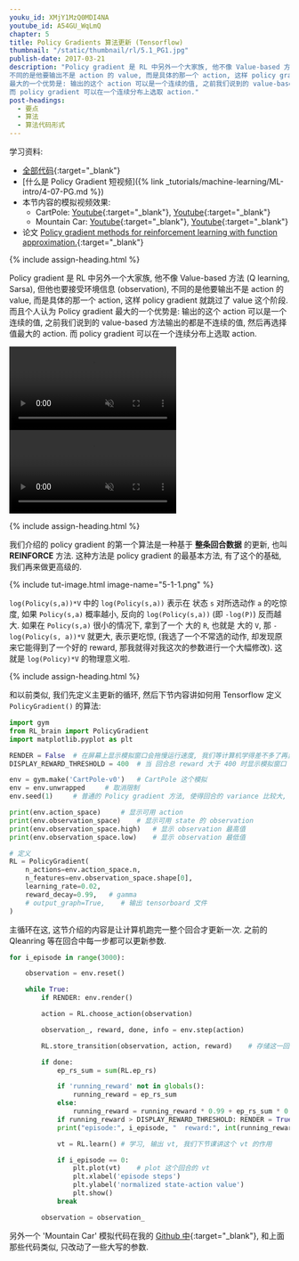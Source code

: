```yaml
---
youku_id: XMjY1MzQ0MDI4NA
youtube_id: A54GU_WqLmQ
chapter: 5
title: Policy Gradients 算法更新 (Tensorflow)
thumbnail: "/static/thumbnail/rl/5.1_PG1.jpg"
publish-date: 2017-03-21
description: "Policy gradient 是 RL 中另外一个大家族, 他不像 Value-based 方法 (Q learning, Sarsa), 但他也要接受环境信息 (observation),
不同的是他要输出不是 action 的 value, 而是具体的那一个 action, 这样 policy gradient 就跳过了 value 这个阶段. 而且个人认为 Policy gradient
最大的一个优势是: 输出的这个 action 可以是一个连续的值, 之前我们说到的 value-based 方法输出的都是不连续的值, 然后再选择值最大的 action.
而 policy gradient 可以在一个连续分布上选取 action."
post-headings:
  - 要点
  - 算法
  - 算法代码形式
---
```



学习资料:
  * [全部代码](https://github.com/MorvanZhou/Reinforcement-learning-with-tensorflow/tree/master/contents/7_Policy_gradient_softmax){:target="_blank"}
  * [什么是 Policy Gradient 短视频]({% link _tutorials/machine-learning/ML-intro/4-07-PG.md %})
  * 本节内容的模拟视频效果:
    * CartPole: [Youtube](https://www.youtube.com/watch?v=z2-hn7iCjP0){:target="_blank"}, [Youtube](https://www.youtube.com/watch?v=z2-hn7iCjP0){:target="_blank"}
    * Mountain Car: [Youtube](https://www.youtube.com/watch?v=A8hXNykR0Fg){:target="_blank"}, [Youtube](https://www.youtube.com/watch?v=A8hXNykR0Fg){:target="_blank"}
  * 论文 [Policy gradient methods for reinforcement learning with function approximation.](https://papers.nips.cc/paper/1713-policy-gradient-methods-for-reinforcement-learning-with-function-approximation.pdf){:target="_blank"}

{% include assign-heading.html %}

Policy gradient 是 RL 中另外一个大家族, 他不像 Value-based 方法 (Q learning, Sarsa), 但他也要接受环境信息 (observation),
不同的是他要输出不是 action 的 value, 而是具体的那一个 action, 这样 policy gradient 就跳过了 value 这个阶段. 而且个人认为 Policy gradient
最大的一个优势是: 输出的这个 action 可以是一个连续的值, 之前我们说到的 value-based 方法输出的都是不连续的值, 然后再选择值最大的 action.
而 policy gradient 可以在一个连续分布上选取 action.

<video class="tut-content-video" controls loop autoplay muted>
  <source src="/static/results/reinforcement-learning/cartpole policy gradient softmax.mp4" type="video/mp4">
  Your browser does not support HTML5 video.
</video>

<video class="tut-content-video" controls loop autoplay muted>
  <source src="/static/results/reinforcement-learning/mountaincar policy gradient softmax.mp4" type="video/mp4">
  Your browser does not support HTML5 video.
</video>




{% include assign-heading.html %}

我们介绍的 policy gradient 的第一个算法是一种基于 **整条回合数据** 的更新, 也叫 **REINFORCE** 方法.
这种方法是 policy gradient 的最基本方法, 有了这个的基础, 我们再来做更高级的.

{% include tut-image.html image-name="5-1-1.png" %}

`log(Policy(s,a))*V` 中的 `log(Policy(s,a))` 表示在 状态 `s` 对所选动作 `a` 的吃惊度,
如果 `Policy(s,a)` 概率越小, 反向的 `log(Policy(s,a))` (即 `-log(P)`) 反而越大. 如果在 `Policy(s,a)` 很小的情况下,
拿到了一个 大的 `R`, 也就是 大的 `V`, 那 `-log(Policy(s, a))*V` 就更大, 表示更吃惊, (我选了一个不常选的动作, 却发现原来它能得到了一个好的 reward,
那我就得对我这次的参数进行一个大幅修改). 这就是 `log(Policy)*V` 的物理意义啦.

{% include assign-heading.html %}

和以前类似, 我们先定义主更新的循环, 然后下节内容讲如何用 Tensorflow 定义 `PolicyGradient()` 的算法:

```python
import gym
from RL_brain import PolicyGradient
import matplotlib.pyplot as plt

RENDER = False  # 在屏幕上显示模拟窗口会拖慢运行速度, 我们等计算机学得差不多了再显示模拟
DISPLAY_REWARD_THRESHOLD = 400  # 当 回合总 reward 大于 400 时显示模拟窗口

env = gym.make('CartPole-v0')   # CartPole 这个模拟
env = env.unwrapped     # 取消限制
env.seed(1)     # 普通的 Policy gradient 方法, 使得回合的 variance 比较大, 所以我们选了一个好点的随机种子

print(env.action_space)     # 显示可用 action
print(env.observation_space)    # 显示可用 state 的 observation
print(env.observation_space.high)   # 显示 observation 最高值
print(env.observation_space.low)    # 显示 observation 最低值

# 定义
RL = PolicyGradient(
    n_actions=env.action_space.n,
    n_features=env.observation_space.shape[0],
    learning_rate=0.02,
    reward_decay=0.99,   # gamma
    # output_graph=True,    # 输出 tensorboard 文件
)
```

主循环在这, 这节介绍的内容是让计算机跑完一整个回合才更新一次. 之前的 Qleanring 等在回合中每一步都可以更新参数.

```python
for i_episode in range(3000):

    observation = env.reset()

    while True:
        if RENDER: env.render()

        action = RL.choose_action(observation)

        observation_, reward, done, info = env.step(action)

        RL.store_transition(observation, action, reward)    # 存储这一回合的 transition

        if done:
            ep_rs_sum = sum(RL.ep_rs)

            if 'running_reward' not in globals():
                running_reward = ep_rs_sum
            else:
                running_reward = running_reward * 0.99 + ep_rs_sum * 0.01
            if running_reward > DISPLAY_REWARD_THRESHOLD: RENDER = True     # 判断是否显示模拟
            print("episode:", i_episode, "  reward:", int(running_reward))

            vt = RL.learn() # 学习, 输出 vt, 我们下节课讲这个 vt 的作用

            if i_episode == 0:
                plt.plot(vt)    # plot 这个回合的 vt
                plt.xlabel('episode steps')
                plt.ylabel('normalized state-action value')
                plt.show()
            break

        observation = observation_
```

另外一个 'Mountain Car' 模拟代码在我的 [Github 中](https://github.com/MorvanZhou/tutorials/blob/master/Reinforcement_learning_TUT/7_Policy_gradient_softmax/run_MountainCar.py){:target="_blank"},
和上面那些代码类似, 只改动了一些大写的参数.